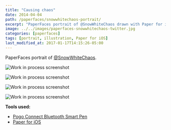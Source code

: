 ```yaml
---
title: "Causing chaos"
date: 2014-04-04
path: /paperfaces/snowwhitechaos-portrait/
excerpt: "PaperFaces portrait of @SnowWhiteChaos drawn with Paper for iOS on an iPad."
image: ../../images/paperfaces-snowwhitechaos-twitter.jpg
categories: [paperfaces]
tags: [portrait, illustration, Paper for iOS]
last_modified_at: 2017-01-17T14:15:26-05:00
---
```


PaperFaces portrait of [@SnowWhiteChaos](https://twitter.com/SnowWhiteChaos).

![Work in process screenshot](../../images/paperfaces-snowwhitechaos-process-1-lg.jpg)

![Work in process screenshot](../../images/paperfaces-snowwhitechaos-process-2-lg.jpg)

![Work in process screenshot](../../images/paperfaces-snowwhitechaos-process-3-lg.jpg)

![Work in process screenshot](../../images/paperfaces-snowwhitechaos-process-4-lg.jpg)

**Tools used:**

- [Pogo Connect Bluetooth Smart Pen](https://www.amazon.com/gp/product/B009K448L4/ref=as_li_ss_tl?ie=UTF8&camp=1789&creative=390957&creativeASIN=B009K448L4&linkCode=as2&tag=mademist-20)
- [Paper for iOS](https://paper.bywetransfer.com/)
